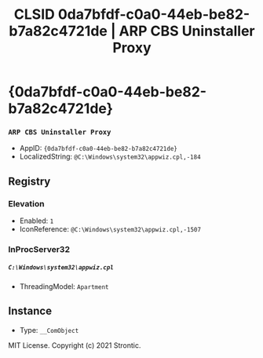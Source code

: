﻿---
title: "CLSID 0da7bfdf-c0a0-44eb-be82-b7a82c4721de | ARP CBS Uninstaller Proxy"
excerpt: What is COM-Object CLSID 0da7bfdf-c0a0-44eb-be82-b7a82c4721de?
---

# {0da7bfdf-c0a0-44eb-be82-b7a82c4721de}

### `ARP CBS Uninstaller Proxy`
* AppID: `{0da7bfdf-c0a0-44eb-be82-b7a82c4721de}`
* LocalizedString: `@C:\Windows\system32\appwiz.cpl,-184`

## Registry


### Elevation

* Enabled: `1`
* IconReference: `@C:\Windows\system32\appwiz.cpl,-1507`

### InProcServer32

##### `C:\Windows\system32\appwiz.cpl`
* ThreadingModel: `Apartment`

## Instance

* Type: `__ComObject`

MIT License. Copyright (c) 2021 Strontic.


